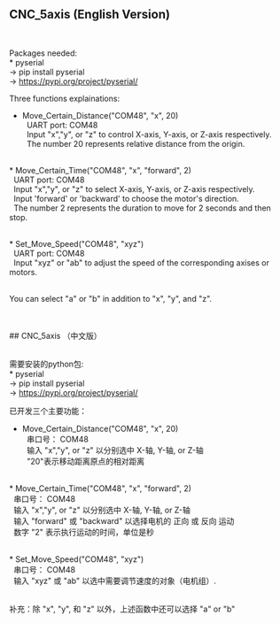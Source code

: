 ## CNC_5axis (English Version)
<br>

Packages needed:
<br>* pyserial
  <br>-> pip install pyserial
  <br>-> https://pypi.org/project/pyserial/

Three functions explainations: 
<br>

* Move_Certain_Distance("COM48", "x", 20) 
<br>&nbsp; UART port: COM48 
<br>&nbsp; Input "x","y", or "z" to control X-axis, Y-axis, or Z-axis respectively. 
<br>&nbsp; The number 20 represents relative distance from the origin.

<br>* Move_Certain_Time("COM48", "x", "forward", 2) 
<br>&nbsp; UART port: COM48 
<br>&nbsp; Input "x","y", or "z" to select X-axis, Y-axis, or Z-axis respectively. 
<br>&nbsp; Input 'forward' or 'backward' to choose the motor's direction. 
<br>&nbsp; The number 2 represents the duration to move for 2 seconds and then stop. 

<br>* Set_Move_Speed("COM48", "xyz") 
<br>&nbsp; UART port: COM48 
<br>&nbsp; Input "xyz" or "ab"  to adjust the speed of the corresponding axises or motors. 

<br>You can select "a" or "b" in addition to "x", "y", and "z".

<br>
<br>## CNC_5axis （中文版）

<br>需要安装的python包:
<br>* pyserial
  <br>-> pip install pyserial
  <br>-> https://pypi.org/project/pyserial/

已开发三个主要功能： 
<br>

* Move_Certain_Distance("COM48", "x", 20) 
<br>&nbsp; 串口号： COM48 
<br>&nbsp; 输入 "x","y", or "z" 以分别选中 X-轴, Y-轴, or Z-轴 
<br>&nbsp; "20"表示移动距离原点的相对距离

<br>* Move_Certain_Time("COM48", "x", "forward", 2) 
<br>&nbsp; 串口号： COM48 
<br>&nbsp; 输入 "x","y", or "z" 以分别选中 X-轴, Y-轴, or Z-轴 
<br>&nbsp; 输入 "forward" 或 "backward" 以选择电机的 正向 或 反向 运动 
<br>&nbsp; 数字 "2" 表示执行运动的时间，单位是秒 

<br>* Set_Move_Speed("COM48", "xyz") 
<br>&nbsp; 串口号： COM48 
<br>&nbsp; 输入 "xyz" 或 "ab" 以选中需要调节速度的对象（电机组）. 

<br>补充：除 "x", "y", 和 "z" 以外，上述函数中还可以选择 "a" or "b"
